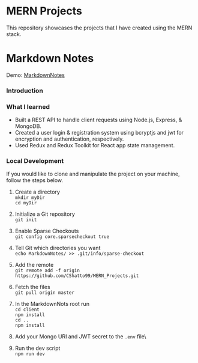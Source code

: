 # MERN Projects
This repository showcases the projects that I have created using the MERN stack.

# Markdown Notes

Demo: [MarkdownNotes](https://markdown-notes.herokuapp.com/)

### Introduction



### What I learned

* Built a REST API to handle client requests using Node.js, Express, & MongoDB.
* Created a user login & registration system using bcryptjs and jwt for encryption and authentication, respectively.
* Used Redux and Redux Toolkit for React app state management.

### Local Development

If you would like to clone and manipulate the project on your machine, follow the steps below.

1. Create a directory\
`mkdir myDir`\
`cd myDir`

2. Initialize a Git repository\
`git init`

3. Enable Sparse Checkouts\
`git config core.sparsecheckout true`

4. Tell Git which directories you want\
`echo MarkdownNotes/ >> .git/info/sparse-checkout`

5. Add the remote\
`git remote add -f origin https://github.com/CShatto99/MERN_Projects.git`

6. Fetch the files\
`git pull origin master`

7. In the MarkdownNots root run\
`cd client`\
`npm install`\
`cd ..`\
`npm install`

8. Add your Mongo URI and JWT secret to the `.env` file\

9. Run the dev script\
`npm run dev`
